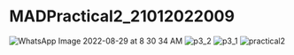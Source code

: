 # MADPractical2_21012022009
![WhatsApp Image 2022-08-29 at 8 30 34 AM](https://user-images.githubusercontent.com/110647110/187115386-ef254731-cb8d-4aa6-83b3-35153f2808e4.jpeg)
![p3_2](https://user-images.githubusercontent.com/110647110/187115637-b8ded684-edc6-4c8c-b0f7-0133a2d0f93c.jpeg)
![p3_1](https://user-images.githubusercontent.com/110647110/187115805-f686dafa-67d2-42e0-8ebd-bb14ec58e9c1.jpeg)
![practical2](https://user-images.githubusercontent.com/110647110/187115983-3791333d-d9b8-4d8f-9a5b-b9975a84e8e9.jpg)

